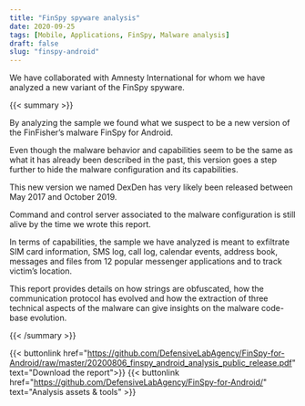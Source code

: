 ```yaml
---
title: "FinSpy spyware analysis"
date: 2020-09-25
tags: [Mobile, Applications, FinSpy, Malware analysis]
draft: false
slug: "finspy-android"
---
```



We have collaborated with Amnesty International for whom we have analyzed a new variant of the FinSpy spyware.

{{< summary >}}


<p>By analyzing the sample we found what we suspect to be a new version of the FinFisher’s malware FinSpy for Android.</p>

<p>Even though the malware behavior and capabilities seem to be the same as what it has already been described in the past, this version goes a step further to hide the malware configuration and its capabilities.</p>

<p>This new version we named DexDen has very likely been released between May 2017 and October 2019.</p>

<p>Command and control server associated to the malware configuration is still alive by the time we wrote this report.</p>

<p>In terms of capabilities, the sample we have analyzed is meant to exfiltrate SIM card information, SMS log, call log, calendar events, address book, messages and files from 12 popular messenger applications and to track victim’s location.</p>

<p>This report provides details on how strings are obfuscated, how the communication protocol has evolved and how the extraction of three technical aspects of the malware can give insights on the malware code-base evolution.</p>

{{< /summary >}}


{{< buttonlink href="https://github.com/DefensiveLabAgency/FinSpy-for-Android/raw/master/20200806_finspy_android_analysis_public_release.pdf" text="Download the report">}}
{{< buttonlink href="https://github.com/DefensiveLabAgency/FinSpy-for-Android/" text="Analysis assets & tools" >}}